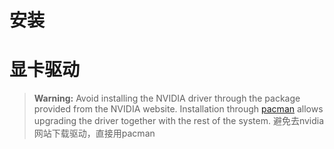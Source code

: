 # 安装

# 显卡驱动
> **Warning:** Avoid installing the NVIDIA driver through the package provided from the NVIDIA website. Installation through [pacman](https://wiki.archlinux.org/title/Pacman "Pacman") allows upgrading the driver together with the rest of the system.
> 避免去nvidia网站下载驱动，直接用pacman 

